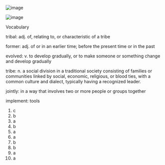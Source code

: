 ![image](https://github.com/jeuneseven/ReadingNotes/assets/8426758/2b8285ae-ae1c-43d1-b312-539cf3e36a5f)

![image](https://github.com/jeuneseven/ReadingNotes/assets/8426758/56c62574-2eeb-4044-a503-011d4b976082)

Vocabulary

tribal: adj. of, relating to, or characteristic of a tribe

former: adj. of or in an earlier time; before the present time or in the past

evolved: v. to develop gradually, or to make someone or something change and develop gradually

tribe: n. a social division in a traditional society consisting of families or communities linked by social, economic, religious, or blood ties, with a common culture and dialect, typically having a recognized leader.

jointly: in a way that involves two or more people or groups together

implement: tools

1. c
2. b
3. a
4. b
5. a
6. a
7. b
8. b 
9. a
10. a
